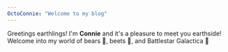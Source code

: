 ```yaml
---
OctoConnie: "Welcome to my blog"
---
```


Greetings earthlings! I'm **Connie** and it's a pleasure to meet you earthside! Welcome into my world of bears 🐻, beets 🍠, and Battlestar Galactica 🌟
